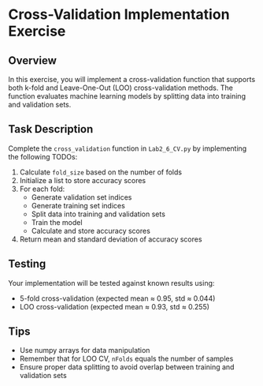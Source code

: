 # Cross-Validation Implementation Exercise

## Overview
In this exercise, you will implement a cross-validation function that supports both k-fold and Leave-One-Out (LOO) cross-validation methods. The function evaluates machine learning models by splitting data into training and validation sets.

## Task Description
Complete the `cross_validation` function in `Lab2_6_CV.py` by implementing the following TODOs:

1. Calculate `fold_size` based on the number of folds
2. Initialize a list to store accuracy scores
3. For each fold:
    - Generate validation set indices
    - Generate training set indices
    - Split data into training and validation sets
    - Train the model
    - Calculate and store accuracy scores
4. Return mean and standard deviation of accuracy scores

## Testing
Your implementation will be tested against known results using:
- 5-fold cross-validation (expected mean ≈ 0.95, std ≈ 0.044)
- LOO cross-validation (expected mean ≈ 0.93, std ≈ 0.255)

## Tips
- Use numpy arrays for data manipulation
- Remember that for LOO CV, `nFolds` equals the number of samples
- Ensure proper data splitting to avoid overlap between training and validation sets